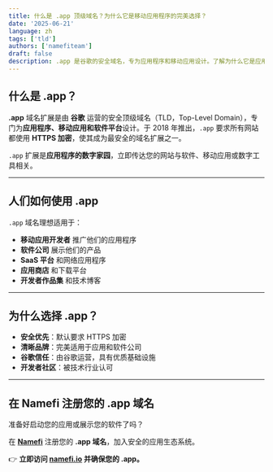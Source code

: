 ```yaml
---
title: 什么是 .app 顶级域名？为什么它是移动应用程序的完美选择？
date: '2025-06-21'
language: zh
tags: ['tld']
authors: ['namefiteam']
draft: false
description: .app 是谷歌的安全域名，专为应用程序和移动应用设计。了解为什么它是应用开发者和软件公司的首选。
---
```


## **什么是 .app？**

**.app** 域名扩展是由 **谷歌** 运营的安全顶级域名（TLD，Top-Level Domain），专门为**应用程序、移动应用和软件平台**设计。于 2018 年推出，`.app` 要求所有网站都使用 **HTTPS 加密**，使其成为最安全的域名扩展之一。

`.app` 扩展是**应用程序的数字家园**，立即传达您的网站与软件、移动应用或数字工具相关。

---

## **人们如何使用 .app**

`.app` 域名理想适用于：

* **移动应用开发者** 推广他们的应用程序
* **软件公司** 展示他们的产品
* **SaaS 平台** 和网络应用程序
* **应用商店** 和下载平台
* **开发者作品集** 和技术博客

---

## **为什么选择 .app？**

* **安全优先**：默认要求 HTTPS 加密
* **清晰品牌**：完美适用于应用和软件公司
* **谷歌信任**：由谷歌运营，具有优质基础设施
* **开发者社区**：被技术行业认可

---

## **在 Namefi 注册您的 .app 域名**

准备好启动您的应用或展示您的软件了吗？

在 **[Namefi](https://namefi.io)** 注册您的 **.app 域名**，加入安全的应用生态系统。

👉 **立即访问 [namefi.io](https://namefi.io) 并确保您的 .app。**